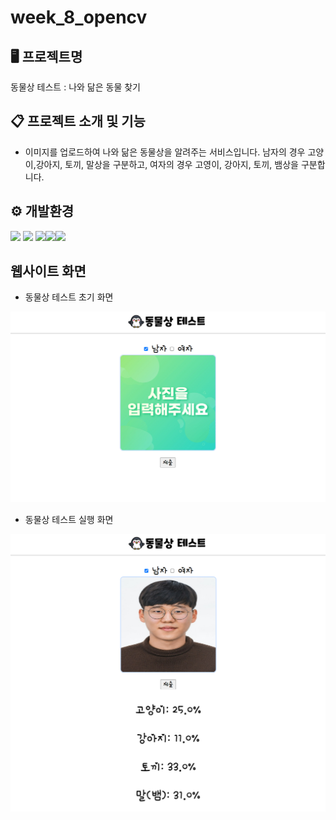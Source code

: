 # week_8_opencv

## 🖥 프로젝트명
동물상 테스트 : 나와 닮은 동물 찾기

## 📋 프로젝트 소개 및 기능
- 이미지를 업로드하여 나와 닮은 동물상을 알려주는 서비스입니다. 남자의 경우 고양이,강아지, 토끼, 말상을 구분하고, 여자의 경우 고영이, 강아지, 토끼, 뱀상을 구분합니다.


## ⚙ 개발환경

<img src="https://img.shields.io/badge/Python-3776AB?style=for-the-badge&logo=Python&logoColor=white"> <img src="https://img.shields.io/badge/HTML5-123452?style=for-the-badge&logo=HTML5&logoColor=white"> <img src="https://img.shields.io/badge/CSS3-EC407A?style=for-the-badge&logo=CSS3&logoColor=white"><img src="https://img.shields.io/badge/JAVASCRIPT-EC47A?style=for-the-badge&logo=JAVASCRIPT&logoColor=white"><img src="https://img.shields.io/badge/flask-570679?style=for-the-badge&logo=flask&logoColor=white">



## 웹사이트 화면
- 동물상 테스트 초기 화면

![Alt text](./images/image.png)


- 동물상 테스트 실행 화면

![Alt text](./images/test.png)